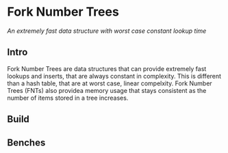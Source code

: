 # Fork Number Trees

*An extremely fast data structure with worst case constant lookup time*

## Intro

Fork Number Trees are data structures that can provide extremely fast lookups and inserts, that are always constant in complexity. This is different than a hash table, that are at worst case, linear compelxity. Fork Number Trees (FNTs) also providea memory usage that stays consistent as the number of items stored in a tree increases.

## Build


## Benches


